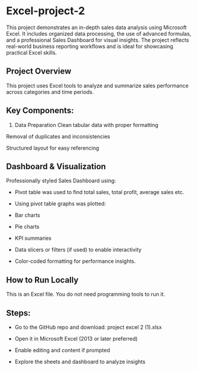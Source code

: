 # Excel-project-2
This project demonstrates an in-depth sales data analysis using Microsoft Excel. It includes organized data processing, the use of advanced formulas, and a professional Sales Dashboard for visual insights. The project reflects real-world business reporting workflows and is ideal for showcasing practical Excel skills.
## Project Overview
This project uses Excel tools to analyze and summarize sales performance across categories and time periods.

## Key Components:
1. Data Preparation
Clean tabular data with proper formatting

Removal of duplicates and inconsistencies

Structured layout for easy referencing

## Dashboard & Visualization
Professionally styled Sales Dashboard using:

* Pivot table was used to find total sales, total profit, average sales etc.

* Using pivot table graphs was plotted:

* Bar charts

* Pie charts

* KPI summaries

* Data slicers or filters (if used) to enable interactivity

* Color-coded formatting for performance insights.

## How to Run Locally
This is an Excel file. You do not need programming tools to run it.

## Steps:
* Go to the GitHub repo and download: project excel 2 (1).xlsx

* Open it in Microsoft Excel (2013 or later preferred)

* Enable editing and content if prompted

* Explore the sheets and dashboard to analyze insights


  
